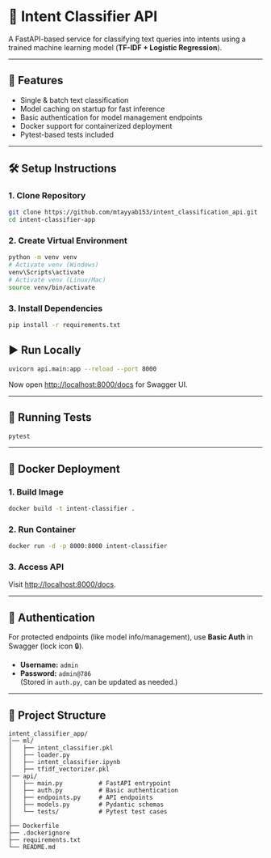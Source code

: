 # 📌 Intent Classifier API  

A FastAPI-based service for classifying text queries into intents using a trained machine learning model (**TF-IDF + Logistic Regression**).  

---

## 🚀 Features  
- Single & batch text classification  
- Model caching on startup for fast inference  
- Basic authentication for model management endpoints  
- Docker support for containerized deployment  
- Pytest-based tests included 

---

## 🛠️ Setup Instructions  

### 1. Clone Repository  
```bash
git clone https://github.com/mtayyab153/intent_classification_api.git
cd intent-classifier-app
```

### 2. Create Virtual Environment  
```bash
python -m venv venv
# Activate venv (Windows)
venv\Scripts\activate
# Activate venv (Linux/Mac)
source venv/bin/activate
```

### 3. Install Dependencies  
```bash
pip install -r requirements.txt
```

## ▶️ Run Locally  

```bash
uvicorn api.main:app --reload --port 8000
```

Now open [http://localhost:8000/docs](http://localhost:8000/docs) for Swagger UI.  

---

## 🧪 Running Tests  

```bash
pytest
```

---

## 🐳 Docker Deployment  

### 1. Build Image  
```bash
docker build -t intent-classifier .
```

### 2. Run Container  
```bash
docker run -d -p 8000:8000 intent-classifier
```

### 3. Access API  
Visit [http://localhost:8000/docs](http://localhost:8000/docs).  

---

## 🔑 Authentication  

For protected endpoints (like model info/management), use **Basic Auth** in Swagger (lock icon 🔒).  

- **Username:** `admin`  
- **Password:** `admin@786`  
(Stored in `auth.py`, can be updated as needed.)  

---

## 📂 Project Structure  

```
intent_classifier_app/
│── ml/
│   ├── intent_classifier.pkl          
│   ├── loader.py
│   ├── intent_classifier.ipynb          
│   ├── tfidf_vectorizer.pkl     
│── api/
│   ├── main.py          # FastAPI entrypoint
│   ├── auth.py          # Basic authentication
│   ├── endpoints.py     # API endpoints
│   ├── models.py        # Pydantic schemas
│   └── tests/           # Pytest test cases
│
├── Dockerfile
├── .dockerignore
├── requirements.txt
└── README.md
```